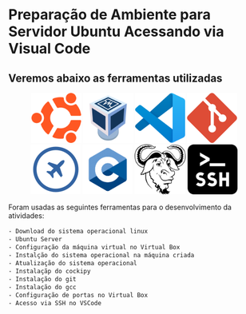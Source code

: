  # Preparação de Ambiente para Servidor Ubuntu Acessando via Visual Code

 ## Veremos abaixo as ferramentas utilizadas
<p align="center">
<img src=logoubuntu.png witdh=100 height=100>
<img src=logovirtualbox1.png witdh=100 height=100>
<img src=logovisualcode1.png witdh=100 height=100>
<img src=logogit1.png witdh=100 height=100>
<img src=logocockpit.png witdh=100 height=100>
<img src=linguagemc1.png witdh=100 height=100>
<img src=logogcc1.png witdh=100 height=100>
<img src=logossh.png witdh=100 height=100>
</p>
 Foram usadas as seguintes ferramentas para o 
 desenvolvimento da atividades:
    
    - Download do sistema operacional linux
    - Ubuntu Server
    - Configuração da máquina virtual no Virtual Box
    - Instalção do sistema operacional na máquina criada
    - Atualização do sistema operacional
    - Instalaçãp do cockipy
    - Instalação do git
    - Instalação do gcc
    - Configuração de portas no Virtual Box
    - Acesso via SSH no VSCode